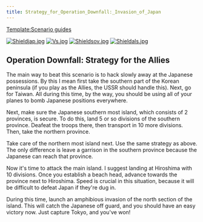 ```yaml
---
title: Strategy_for_Operation_Downfall:_Invasion_of_Japan
---
```

[Template:Scenario
guides](/wiki/index.php?title=Template:Scenario_guides&action=edit&redlink=1 "Template:Scenario guides (page does not exist)")

[![Shieldjap.jpg](/images/c/cd/Shieldjap.jpg)](/wiki/File:Shieldjap.jpg)
[![Vs.jpg](/images/9/93/Vs.jpg)](/wiki/File:Vs.jpg)
[![Shieldsov.jpg](/images/1/1c/Shieldsov.jpg)](/wiki/File:Shieldsov.jpg)
[![Shieldals.jpg](/images/5/57/Shieldals.jpg)](/wiki/File:Shieldals.jpg)

##  Operation Downfall: Strategy for the Allies 

The main way to beat this scenario is to hack slowly away at the
Japanese possessions. By this I mean first take the southern part of the
Korean peninsula (if you play as the Allies, the USSR should handle
this). Next, go for Taiwan. All during this time, by the way, you should
be using all of your planes to bomb Japanese positions everywhere.

Next, make sure the Japanese southern most island, which consists of 2
provinces, is secure. To do this, land 5 or so divisions of the southern
province. Deafeat the troops there, then transport in 10 more divisions.
Then, take the northern province.

Take care of the northern most island next. Use the same strategy as
above. The only difference is leave a garrison in the southern province
because the Japanese can reach that province.

Now it's time to attack the main island. I suggest landing at Hiroshima
with 10 divisions. Once you establish a beach head, advance towards the
province next to Hiroshima. Speed is crucial in this situation, because
it will be difficult to defeat Japan if they're dug in.

During this time, launch an amphibious invasion of the north section of
the island. This will catch the Japanese off guard, and you should have
an easy victory now. Just capture Tokyo, and you've won!
